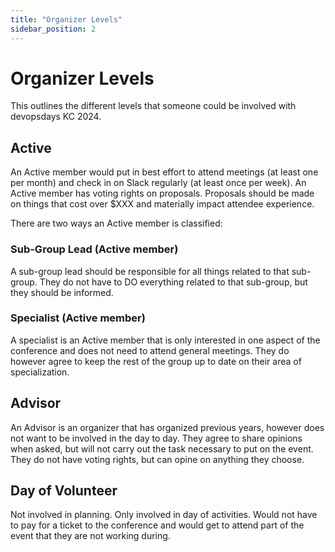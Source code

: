 ```yaml
---
title: "Organizer Levels"
sidebar_position: 2
---
```


# Organizer Levels

This outlines the different levels that someone could be involved with devopsdays KC 2024.

## Active

An Active member would put in best effort to attend meetings (at least one per month) and check in on Slack regularly (at least once per week). An Active member has voting rights on proposals. Proposals should be made on things that cost over $XXX and materially impact attendee experience.

There are two ways an Active member is classified:

### Sub-Group Lead (Active member)

A sub-group lead should be responsible for all things related to that sub-group. They do not have to DO everything related to that sub-group, but they should be informed. 

### Specialist (Active member)

A specialist is an Active member that is only interested in one aspect of the conference and does not need to attend general meetings. They do however agree to keep the rest of the group up to date on their area of specialization.

## Advisor

An Advisor is an organizer that has organized previous years, however does not want to be involved in the day to day. They agree to share opinions when asked, but will not carry out the task necessary to put on the event. They do not have voting rights, but can opine on anything they choose.

## Day of Volunteer

Not involved in planning. Only involved in day of activities. Would not have to pay for a ticket to the conference and would get to attend part of the event that they are not working during.
